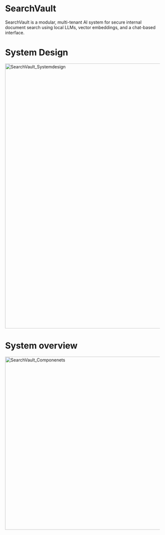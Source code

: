 # SearchVault
SearchVault is a modular, multi-tenant AI system for secure internal document search using local LLMs, vector embeddings, and a chat-based interface.


# System Design
<img width="862" alt="SearchVault_Systemdesign" src="https://github.com/user-attachments/assets/8f037ce1-8263-45cd-bdfa-b1529dd26c04" />


# System overview
<img width="563" alt="SearchVault_Componenets" src="https://github.com/user-attachments/assets/1a79f808-fdb8-4e4b-9562-a64255ebd059" />
